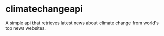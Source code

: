 # climatechangeapi
A simple api that retrieves latest news about climate change from world's top news websites.
